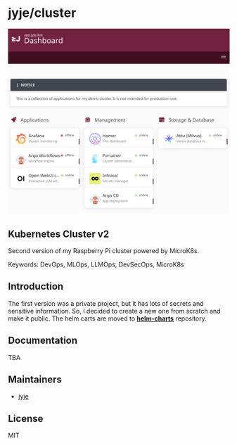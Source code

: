 # jyje/cluster

[![Dashboard](docs/assets/homer-dashboard.png)](https://app.jyje.live)

## Kubernetes Cluster v2
Second version of my Raspberry Pi cluster powered by MicroK8s.

Keywords: DevOps, MLOps, LLMOps, DevSecOps, MicroK8s

## Introduction
The first version was a private project, but it has lots of secrets and sensitive information.
So, I decided to create a new one from scratch and make it public.
The helm carts are moved to [**helm-charts**](https://github.com/jyje/helm-charts) repository.

## Documentation
TBA

## Maintainers
- [jyje](https://github.com/jyje)

## License
MIT

